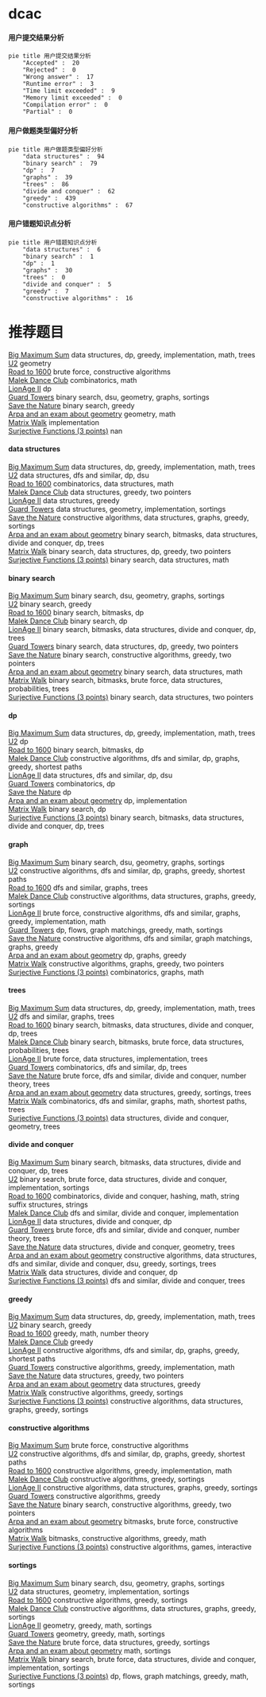 # dcac
<!-- tabs:start -->
#### **用户提交结果分析**

```mermaid
pie title 用户提交结果分析
    "Accepted" :  20
    "Rejected" :  0
    "Wrong answer" :  17
    "Runtime error" :  3
    "Time limit exceeded" :  9
    "Memory limit exceeded" :  0
    "Compilation error" :  0
    "Partial" :  0
```
#### **用户做题类型偏好分析**

```mermaid
pie title 用户做题类型偏好分析
    "data structures" :  94
    "binary search" :  79
    "dp" :  7
    "graphs" :  39
    "trees" :  86
    "divide and conquer" :  62
    "greedy" :  439
    "constructive algorithms" :  67
```
#### **用户错题知识点分析**

```mermaid
pie title 用户错题知识点分析
    "data structures" :  6
    "binary search" :  1
    "dp" :  1
    "graphs" :  30
    "trees" :  0
    "divide and conquer" :  5
    "greedy" :  7
    "constructive algorithms" :  16
```
<!-- tabs:end -->
# 推荐题目
[Big Maximum Sum](http://codeforces.com/problemset/problem/75/D)		data structures,
                        dp,
                        greedy,
                        implementation,
                        math,
                        trees		  
[U2](https://codeforces.com/contest/1143/problem/F)		geometry		  
[Road to 1600](http://codeforces.com/problemset/problem/1333/E)		brute force,
                        constructive algorithms		  
[Malek Dance Club](http://codeforces.com/problemset/problem/319/A)		combinatorics,
                        math		  
[LionAge II](http://codeforces.com/problemset/problem/73/C)		dp		  
[Guard Towers](http://codeforces.com/problemset/problem/85/E)		binary search,
                        dsu,
                        geometry,
                        graphs,
                        sortings		  
[Save the Nature](https://codeforces.com/contest/1240/problem/A)		binary search,
                        greedy		  
[Arpa and an exam about geometry](http://codeforces.com/problemset/problem/851/B)		geometry,
                        math		  
[Matrix Walk](http://codeforces.com/problemset/problem/954/C)		implementation		  
[Surjective Functions (3 points)](https://codeforces.com/contest/1164/problem/Q)		nan		  
<!-- tabs:start -->
#### **data structures**
[Big Maximum Sum](http://codeforces.com/problemset/problem/75/D)		data structures,
                        dp,
                        greedy,
                        implementation,
                        math,
                        trees		  
[U2](http://codeforces.com/problemset/problem/292/D)		data structures,
                        dfs and similar,
                        dp,
                        dsu		  
[Road to 1600](http://codeforces.com/problemset/problem/1037/F)		combinatorics,
                        data structures,
                        math		  
[Malek Dance Club](http://codeforces.com/problemset/problem/746/F)		data structures,
                        greedy,
                        two pointers		  
[LionAge II](http://codeforces.com/problemset/problem/144/E)		data structures,
                        greedy		  
[Guard Towers](http://codeforces.com/problemset/problem/1401/E)		data structures,
                        geometry,
                        implementation,
                        sortings		  
[Save the Nature](http://codeforces.com/problemset/problem/729/E)		constructive algorithms,
                        data structures,
                        graphs,
                        greedy,
                        sortings		  
[Arpa and an exam about geometry](http://codeforces.com/problemset/problem/1446/C)		binary search,
                        bitmasks,
                        data structures,
                        divide and conquer,
                        dp,
                        trees		  
[Matrix Walk](http://codeforces.com/problemset/problem/1492/C)		binary search,
                        data structures,
                        dp,
                        greedy,
                        two pointers		  
[Surjective Functions (3 points)](http://codeforces.com/problemset/problem/1490/G)		binary search,
                        data structures,
                        math		  
#### **binary search**
[Big Maximum Sum](http://codeforces.com/problemset/problem/85/E)		binary search,
                        dsu,
                        geometry,
                        graphs,
                        sortings		  
[U2](https://codeforces.com/contest/1240/problem/A)		binary search,
                        greedy		  
[Road to 1600](http://codeforces.com/problemset/problem/1288/D)		binary search,
                        bitmasks,
                        dp		  
[Malek Dance Club](http://codeforces.com/problemset/problem/489/E)		binary search,
                        dp		  
[LionAge II](http://codeforces.com/problemset/problem/1446/C)		binary search,
                        bitmasks,
                        data structures,
                        divide and conquer,
                        dp,
                        trees		  
[Guard Towers](http://codeforces.com/problemset/problem/1492/C)		binary search,
                        data structures,
                        dp,
                        greedy,
                        two pointers		  
[Save the Nature](http://codeforces.com/problemset/problem/1463/D)		binary search,
                        constructive algorithms,
                        greedy,
                        two pointers		  
[Arpa and an exam about geometry](http://codeforces.com/problemset/problem/1490/G)		binary search,
                        data structures,
                        math		  
[Matrix Walk](http://codeforces.com/problemset/problem/1479/D)		binary search,
                        bitmasks,
                        brute force,
                        data structures,
                        probabilities,
                        trees		  
[Surjective Functions (3 points)](http://codeforces.com/problemset/problem/1436/E)		binary search,
                        data structures,
                        two pointers		  
#### **dp**
[Big Maximum Sum](http://codeforces.com/problemset/problem/75/D)		data structures,
                        dp,
                        greedy,
                        implementation,
                        math,
                        trees		  
[U2](http://codeforces.com/problemset/problem/73/C)		dp		  
[Road to 1600](http://codeforces.com/problemset/problem/1288/D)		binary search,
                        bitmasks,
                        dp		  
[Malek Dance Club](http://codeforces.com/problemset/problem/339/C)		constructive algorithms,
                        dfs and similar,
                        dp,
                        graphs,
                        greedy,
                        shortest paths		  
[LionAge II](http://codeforces.com/problemset/problem/292/D)		data structures,
                        dfs and similar,
                        dp,
                        dsu		  
[Guard Towers](http://codeforces.com/problemset/problem/466/D)		combinatorics,
                        dp		  
[Save the Nature](http://codeforces.com/problemset/problem/1268/E)		dp		  
[Arpa and an exam about geometry](http://codeforces.com/problemset/problem/526/E)		dp,
                        implementation		  
[Matrix Walk](http://codeforces.com/problemset/problem/489/E)		binary search,
                        dp		  
[Surjective Functions (3 points)](http://codeforces.com/problemset/problem/1446/C)		binary search,
                        bitmasks,
                        data structures,
                        divide and conquer,
                        dp,
                        trees		  
#### **graph**
[Big Maximum Sum](http://codeforces.com/problemset/problem/85/E)		binary search,
                        dsu,
                        geometry,
                        graphs,
                        sortings		  
[U2](http://codeforces.com/problemset/problem/339/C)		constructive algorithms,
                        dfs and similar,
                        dp,
                        graphs,
                        greedy,
                        shortest paths		  
[Road to 1600](http://codeforces.com/problemset/problem/1045/C)		dfs and similar,
                        graphs,
                        trees		  
[Malek Dance Club](http://codeforces.com/problemset/problem/729/E)		constructive algorithms,
                        data structures,
                        graphs,
                        greedy,
                        sortings		  
[LionAge II](http://codeforces.com/problemset/problem/1487/C)		brute force,
                        constructive algorithms,
                        dfs and similar,
                        graphs,
                        greedy,
                        implementation,
                        math		  
[Guard Towers](http://codeforces.com/problemset/problem/1437/C)		dp,
                        flows,
                        graph matchings,
                        greedy,
                        math,
                        sortings		  
[Save the Nature](http://codeforces.com/problemset/problem/1470/D)		constructive algorithms,
                        dfs and similar,
                        graph matchings,
                        graphs,
                        greedy		  
[Arpa and an exam about geometry](http://codeforces.com/problemset/problem/1476/C)		dp,
                        graphs,
                        greedy		  
[Matrix Walk](http://codeforces.com/problemset/problem/1304/D)		constructive algorithms,
                        graphs,
                        greedy,
                        two pointers		  
[Surjective Functions (3 points)](http://codeforces.com/problemset/problem/1475/C)		combinatorics,
                        graphs,
                        math		  
#### **trees**
[Big Maximum Sum](http://codeforces.com/problemset/problem/75/D)		data structures,
                        dp,
                        greedy,
                        implementation,
                        math,
                        trees		  
[U2](http://codeforces.com/problemset/problem/1045/C)		dfs and similar,
                        graphs,
                        trees		  
[Road to 1600](http://codeforces.com/problemset/problem/1446/C)		binary search,
                        bitmasks,
                        data structures,
                        divide and conquer,
                        dp,
                        trees		  
[Malek Dance Club](http://codeforces.com/problemset/problem/1479/D)		binary search,
                        bitmasks,
                        brute force,
                        data structures,
                        probabilities,
                        trees		  
[LionAge II](http://codeforces.com/problemset/problem/1511/C)		brute force,
                        data structures,
                        implementation,
                        trees		  
[Guard Towers](http://codeforces.com/problemset/problem/1499/F)		combinatorics,
                        dfs and similar,
                        dp,
                        trees		  
[Save the Nature](http://codeforces.com/problemset/problem/1491/E)		brute force,
                        dfs and similar,
                        divide and conquer,
                        number theory,
                        trees		  
[Arpa and an exam about geometry](http://codeforces.com/problemset/problem/1466/D)		data structures,
                        greedy,
                        sortings,
                        trees		  
[Matrix Walk](http://codeforces.com/problemset/problem/1495/D)		combinatorics,
                        dfs and similar,
                        graphs,
                        math,
                        shortest paths,
                        trees		  
[Surjective Functions (3 points)](http://codeforces.com/problemset/problem/1303/G)		data structures,
                        divide and conquer,
                        geometry,
                        trees		  
#### **divide and conquer**
[Big Maximum Sum](http://codeforces.com/problemset/problem/1446/C)		binary search,
                        bitmasks,
                        data structures,
                        divide and conquer,
                        dp,
                        trees		  
[U2](http://codeforces.com/problemset/problem/1461/D)		binary search,
                        brute force,
                        data structures,
                        divide and conquer,
                        implementation,
                        sortings		  
[Road to 1600](http://codeforces.com/problemset/problem/1466/G)		combinatorics,
                        divide and conquer,
                        hashing,
                        math,
                        string suffix structures,
                        strings		  
[Malek Dance Club](http://codeforces.com/problemset/problem/1490/D)		dfs and similar,
                        divide and conquer,
                        implementation		  
[LionAge II](https://codeforces.com/contest/1483/problem/C)		data structures,
                        divide and conquer,
                        dp		  
[Guard Towers](http://codeforces.com/problemset/problem/1491/E)		brute force,
                        dfs and similar,
                        divide and conquer,
                        number theory,
                        trees		  
[Save the Nature](http://codeforces.com/problemset/problem/1303/G)		data structures,
                        divide and conquer,
                        geometry,
                        trees		  
[Arpa and an exam about geometry](http://codeforces.com/problemset/problem/1494/D)		constructive algorithms,
                        data structures,
                        dfs and similar,
                        divide and conquer,
                        dsu,
                        greedy,
                        sortings,
                        trees		  
[Matrix Walk](http://codeforces.com/problemset/problem/1482/E)		data structures,
                        divide and conquer,
                        dp		  
[Surjective Functions (3 points)](http://codeforces.com/problemset/problem/566/C)		dfs and similar,
                        divide and conquer,
                        trees		  
#### **greedy**
[Big Maximum Sum](http://codeforces.com/problemset/problem/75/D)		data structures,
                        dp,
                        greedy,
                        implementation,
                        math,
                        trees		  
[U2](https://codeforces.com/contest/1240/problem/A)		binary search,
                        greedy		  
[Road to 1600](http://codeforces.com/problemset/problem/792/E)		greedy,
                        math,
                        number theory		  
[Malek Dance Club](https://codeforces.com/contest/1020/problem/C)		greedy		  
[LionAge II](http://codeforces.com/problemset/problem/339/C)		constructive algorithms,
                        dfs and similar,
                        dp,
                        graphs,
                        greedy,
                        shortest paths		  
[Guard Towers](http://codeforces.com/problemset/problem/1119/C)		constructive algorithms,
                        greedy,
                        implementation,
                        math		  
[Save the Nature](http://codeforces.com/problemset/problem/746/F)		data structures,
                        greedy,
                        two pointers		  
[Arpa and an exam about geometry](http://codeforces.com/problemset/problem/144/E)		data structures,
                        greedy		  
[Matrix Walk](http://codeforces.com/problemset/problem/1375/E)		constructive algorithms,
                        greedy,
                        sortings		  
[Surjective Functions (3 points)](http://codeforces.com/problemset/problem/729/E)		constructive algorithms,
                        data structures,
                        graphs,
                        greedy,
                        sortings		  
#### **constructive algorithms**
[Big Maximum Sum](http://codeforces.com/problemset/problem/1333/E)		brute force,
                        constructive algorithms		  
[U2](http://codeforces.com/problemset/problem/339/C)		constructive algorithms,
                        dfs and similar,
                        dp,
                        graphs,
                        greedy,
                        shortest paths		  
[Road to 1600](http://codeforces.com/problemset/problem/1119/C)		constructive algorithms,
                        greedy,
                        implementation,
                        math		  
[Malek Dance Club](http://codeforces.com/problemset/problem/1375/E)		constructive algorithms,
                        greedy,
                        sortings		  
[LionAge II](http://codeforces.com/problemset/problem/729/E)		constructive algorithms,
                        data structures,
                        graphs,
                        greedy,
                        sortings		  
[Guard Towers](http://codeforces.com/problemset/problem/1493/A)		constructive algorithms,
                        greedy		  
[Save the Nature](http://codeforces.com/problemset/problem/1463/D)		binary search,
                        constructive algorithms,
                        greedy,
                        two pointers		  
[Arpa and an exam about geometry](https://codeforces.com/contest/1456/problem/B)		bitmasks,
                        brute force,
                        constructive algorithms		  
[Matrix Walk](http://codeforces.com/problemset/problem/1492/D)		bitmasks,
                        constructive algorithms,
                        greedy,
                        math		  
[Surjective Functions (3 points)](https://codeforces.com/contest/1504/problem/D)		constructive algorithms,
                        games,
                        interactive		  
#### **sortings**
[Big Maximum Sum](http://codeforces.com/problemset/problem/85/E)		binary search,
                        dsu,
                        geometry,
                        graphs,
                        sortings		  
[U2](http://codeforces.com/problemset/problem/1401/E)		data structures,
                        geometry,
                        implementation,
                        sortings		  
[Road to 1600](http://codeforces.com/problemset/problem/1375/E)		constructive algorithms,
                        greedy,
                        sortings		  
[Malek Dance Club](http://codeforces.com/problemset/problem/729/E)		constructive algorithms,
                        data structures,
                        graphs,
                        greedy,
                        sortings		  
[LionAge II](https://codeforces.com/contest/1496/problem/C)		geometry,
                        greedy,
                        math,
                        sortings		  
[Guard Towers](http://codeforces.com/problemset/problem/1495/A)		geometry,
                        greedy,
                        math,
                        sortings		  
[Save the Nature](http://codeforces.com/problemset/problem/1497/A)		brute force,
                        data structures,
                        greedy,
                        sortings		  
[Arpa and an exam about geometry](http://codeforces.com/problemset/problem/1427/A)		math,
                        sortings		  
[Matrix Walk](http://codeforces.com/problemset/problem/1461/D)		binary search,
                        brute force,
                        data structures,
                        divide and conquer,
                        implementation,
                        sortings		  
[Surjective Functions (3 points)](http://codeforces.com/problemset/problem/1437/C)		dp,
                        flows,
                        graph matchings,
                        greedy,
                        math,
                        sortings		  
<!-- tabs:end -->

